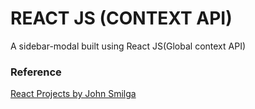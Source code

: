 # REACT JS (CONTEXT API)

A sidebar-modal built using React JS(Global context API)

### Reference
[React Projects by John Smilga](https://www.youtube.com/watch?v=a_7Z7C_JCyo&t=591s)

 
